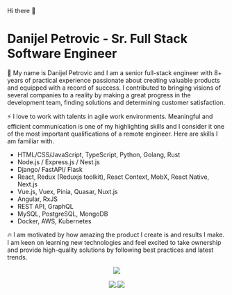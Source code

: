 Hi there 👋

# Danijel Petrovic -  Sr. Full Stack Software Engineer

🏃 My name is Danijel Petrovic and I am a senior full-stack engineer with 8+ years of practical experience passionate about creating valuable products and equipped with a record of success. I contributed to
bringing visions of several companies to a reality by making a great progress in the development team, finding solutions and determining customer satisfaction.

⚡ I love to work with talents in agile work environments. Meaningful and efficient communication is one of my highlighting skills and I consider it one of the most important qualifications of a remote engineer. Here are skills I am familiar with.

- HTML/CSS/JavaScript, TypeScript, Python, Golang, Rust
- Node.js / Express.js / Nest.js
- Django/ FastAPI/ Flask
- React, Redux (Reduxjs toolkit), React Context, MobX, React Native, Next.js
- Vue.js, Vuex, Pinia, Quasar, Nuxt.js
- Angular, RxJS
- REST API, GraphQL
- MySQL, PostgreSQL, MongoDB
- Docker, AWS, Kubernetes

🔥 I am motivated by how amazing the product I create is and results I make. I am keen on learning new technologies and feel excited to take ownership and provide high-quality solutions by following best practices and latest trends.


<p align="center">
	<a href="https://github.com/petdani5lovi">
		<img align="center" src="https://github-profile-trophy.vercel.app/?username=petdani5lovi" />
	</a>
</p>
<p align="center">
	<a href="https://github.com/petdani5lovi">
		<img align="center" src="https://github-readme-stats.vercel.app/api/top-langs/?username=petdani5lovi&langs_count=8&layout=compact&card_width=260&hide=html,scss,makefile,ruby,css,less" />
	</a>
	<a href="https://github.com/petdani5lovi">
		<img align="center" src="https://github-readme-stats.vercel.app/api?username=petdani5lovi&show_icons=true&theme=dracula" />
	</a>
</p>
